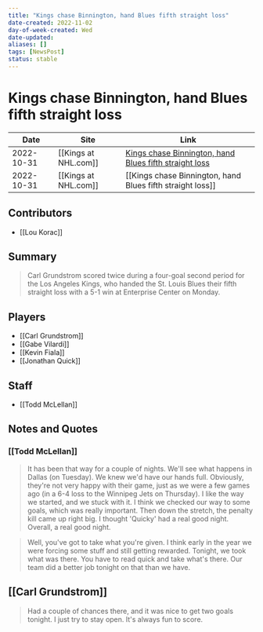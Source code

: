 ```yaml
---
title: "Kings chase Binnington, hand Blues fifth straight loss"
date-created: 2022-11-02
day-of-week-created: Wed
date-updated: 
aliases: []
tags: [NewsPost]
status: stable
---
```


# Kings chase Binnington, hand Blues fifth straight loss

| Date       | Site                 | Link                                                                                                                                       |
| ---------- | -------------------- | ------------------------------------------------------------------------------------------------------------------------------------------ |
| 2022-10-31 | [[Kings at NHL.com]] | [Kings chase Binnington, hand Blues fifth straight loss](https://www.nhl.com/news/los-angeles-kings-st-louis-blues-game-recap/c-336560486) |
| 2022-10-31 | [[Kings at NHL.com]] | [[Kings chase Binnington, hand Blues fifth straight loss]]                                                                                 |

## Contributors
- [[Lou Korac]]


## Summary
> Carl Grundstrom scored twice during a four-goal second period for the Los Angeles Kings, who handed the St. Louis Blues their fifth straight loss with a 5-1 win at Enterprise Center on Monday.


## Players
- [[Carl Grundstrom]]
- [[Gabe Vilardi]]
- [[Kevin Fiala]]
- [[Jonathan Quick]]


## Staff
- [[Todd McLellan]]


## Notes and Quotes
### [[Todd McLellan]]
> It has been that way for a couple of nights. We'll see what happens in Dallas (on Tuesday). We knew we'd have our hands full. Obviously, they're not very happy with their game, just as we were a few games ago (in a 6-4 loss to the Winnipeg Jets on Thursday). I like the way we started, and we stuck with it. I think we checked our way to some goals, which was really important. Then down the stretch, the penalty kill came up right big. I thought 'Quicky' had a real good night. Overall, a real good night.

> Well, you've got to take what you're given. I think early in the year we were forcing some stuff and still getting rewarded. Tonight, we took what was there. You have to read quick and take what's there. Our team did a better job tonight on that than we have.

## [[Carl Grundstrom]]
> Had a couple of chances there, and it was nice to get two goals tonight. I just try to stay open. It's always fun to score.

